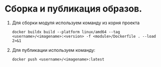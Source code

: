 # Сборка и публикация образов.

1. Для сборки модуля используем команду из корня проекта
    ```shell
    docker buildx build --platform linux/amd64 --tag <username>/<imagename>:<version> -f <module>/Dockerfile . --load 2>&1
    ```
2. Для публикации используем команду:
   ```shell
   docker push <username>/<imagename>:latest
   ```
